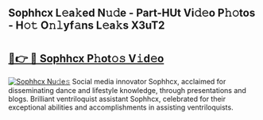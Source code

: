 ## Sophhcx L𝚎a𝚔ed N𝚞𝚍e - Part-HUt Vi𝚍𝚎o P𝚑𝚘tos - H𝚘𝚝 O𝚗𝚕yf𝚊ns L𝚎a𝚔s X3uT2

# <h2><a href="http://kfexv6g.oniu.top/?m=Sophhcx">🔗👉 🔴 Sophhcx P𝚑ot𝚘𝚜 V𝚒d𝚎o</a></h2>

[![Sophhcx Nu𝚍e𝚜](https://i.imgur.com/0qMVB7G.gif)](http://kfexv6g.oniu.top/?m=Sophhcx)
Social media innovator Sophhcx, acclaimed for disseminating dance and lifestyle knowledge, through presentations and blogs. Brilliant ventriloquist assistant Sophhcx, celebrated for their exceptional abilities and accomplishments in assisting ventriloquists.  
